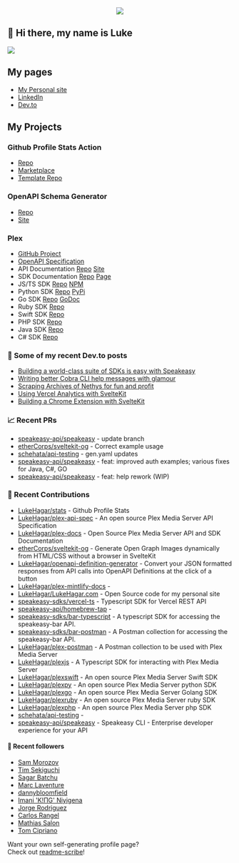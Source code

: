 <div align="center">
   <img src="https://raw.githubusercontent.com/LukeHagar/github-stats-remotion/main/out/readme.gif">
</div>

## 👋 Hi there, my name is Luke

<a href="https://hits.seeyoufarm.com"><img src="https://hits.seeyoufarm.com/api/count/incr/badge.svg?url=https%3A%2F%2Fgithub.com%2Flukehagar1212%2Fhit-counter&count_bg=%2384A1FF&title_bg=%23445DD3&icon=mocha.svg&icon_color=%23E7E7E7&title=Views&edge_flat=false"/></a>


## My pages
- [My Personal site](https://lukehagar.com/)
- [LinkedIn](https://www.linkedin.com/in/lukehagar/)
- [Dev.to](https://dev.to/lukehagar)

## My Projects

### Github Profile Stats Action
- [Repo](https://github.com/LukeHagar/stats-action)
- [Marketplace](https://github.com/marketplace/actions/profile-stats)
- [Template Repo](https://github.com/LukeHagar/stats)

### OpenAPI Schema Generator
- [Repo](https://github.com/LukeHagar/openapi-definition-generator/)
- [Site](https://oas-def-gen.lukehagar.com)

### Plex
- [GitHub Project](https://github.com/users/LukeHagar/projects/3)
- [OpenAPI Specification](https://github.com/LukeHagar/plex-api-spec)
- API Documentation [Repo](https://github.com/LukeHagar/plex-docs) [Site](https://plexapi.dev)
- SDK Documentation [Repo](https://github.com/LukeHagar/plex-sdk-docs) [Page](https://plexapi.dev/sdk-docs)
- JS/TS SDK [Repo](https://github.com/LukeHagar/plexjs) [NPM](https://www.npmjs.com/package/@lukehagar/plexjs)
- Python SDK [Repo](https://github.com/LukeHagar/plexpy) [PyPi](https://pypi.org/project/plex-api-client/)
- Go SDK [Repo](https://github.com/LukeHagar/plexgo) [GoDoc](https://pkg.go.dev/github.com/LukeHagar/plexgo)
- Ruby SDK [Repo](https://github.com/LukeHagar/plexruby)
- Swift SDK [Repo](https://github.com/LukeHagar/plexswift)
- PHP SDK [Repo](https://github.com/LukeHagar/plexphp)
- Java SDK [Repo](https://github.com/LukeHagar/plexjava)
- C# SDK [Repo](https://github.com/LukeHagar/plexcsharp)


### 📜 Some of my recent Dev.to posts

- [Building a world-class suite of SDKs is easy with Speakeasy](https://dev.to/lukehagar/building-a-world-class-suite-of-sdks-is-easy-with-speakeasy-37ba)
- [Writing better Cobra CLI help messages with glamour](https://dev.to/lukehagar/writing-better-cobra-cli-help-messages-with-glamour-1525)
- [Scraping Archives of Nethys for fun and profit](https://dev.to/lukehagar/scraping-archives-of-nethys-for-fun-and-profit-3ll3)
- [Using Vercel Analytics with SvelteKit](https://dev.to/lukehagar/using-vercel-analytics-with-sveltekit-381j)
- [Building a Chrome Extension with SvelteKit](https://dev.to/lukehagar/building-a-chrome-extension-with-sveltekit-3kb)

### 📈 Recent PRs

- [speakeasy-api/speakeasy](https://github.com/speakeasy-api/speakeasy/pull/716) - update branch
- [etherCorps/sveltekit-og](https://github.com/etherCorps/sveltekit-og/pull/49) - Correct example usage
- [schehata/api-testing](https://github.com/schehata/api-testing/pull/1) - gen.yaml updates
- [speakeasy-api/speakeasy](https://github.com/speakeasy-api/speakeasy/pull/623) - feat: improved auth examples; various fixes for Java, C#, GO
- [speakeasy-api/speakeasy](https://github.com/speakeasy-api/speakeasy/pull/619) - feat: help rework (WIP)

### 👷 Recent Contributions

- [LukeHagar/stats](https://github.com/LukeHagar/stats) - Github Profile Stats
- [LukeHagar/plex-api-spec](https://github.com/LukeHagar/plex-api-spec) - An open source Plex Media Server API Specification
- [LukeHagar/plex-docs](https://github.com/LukeHagar/plex-docs) - Open Source Plex Media Server API and SDK Documentation
- [etherCorps/sveltekit-og](https://github.com/etherCorps/sveltekit-og) - Generate Open Graph Images dynamically from HTML/CSS without a browser in SvelteKit
- [LukeHagar/openapi-definition-generator](https://github.com/LukeHagar/openapi-definition-generator) - Convert your JSON formatted responses from API calls into OpenAPI Definitions at the click of a button
- [LukeHagar/plex-mintlify-docs](https://github.com/LukeHagar/plex-mintlify-docs) - 
- [LukeHagar/LukeHagar.com](https://github.com/LukeHagar/LukeHagar.com) - Open Source code for my personal site
- [speakeasy-sdks/vercel-ts](https://github.com/speakeasy-sdks/vercel-ts) - Typescript SDK for Vercel REST API
- [speakeasy-api/homebrew-tap](https://github.com/speakeasy-api/homebrew-tap) - 
- [speakeasy-sdks/bar-typescript](https://github.com/speakeasy-sdks/bar-typescript) - A typescript SDK for accessing the speakeasy-bar API.
- [speakeasy-sdks/bar-postman](https://github.com/speakeasy-sdks/bar-postman) -  A Postman collection for accessing the speakeasy-bar API.
- [LukeHagar/plex-postman](https://github.com/LukeHagar/plex-postman) - A Postman collection to be used with Plex Media Server
- [LukeHagar/plexjs](https://github.com/LukeHagar/plexjs) - A Typescript SDK for interacting with Plex Media Server
- [LukeHagar/plexswift](https://github.com/LukeHagar/plexswift) - An open source Plex Media Server Swift SDK
- [LukeHagar/plexpy](https://github.com/LukeHagar/plexpy) - An open source Plex Media Server python SDK
- [LukeHagar/plexgo](https://github.com/LukeHagar/plexgo) - An open source Plex Media Server Golang SDK
- [LukeHagar/plexruby](https://github.com/LukeHagar/plexruby) - An open source Plex Media Server ruby SDK
- [LukeHagar/plexphp](https://github.com/LukeHagar/plexphp) - An open source Plex Media Server php SDK
- [schehata/api-testing](https://github.com/schehata/api-testing) - 
- [speakeasy-api/speakeasy](https://github.com/speakeasy-api/speakeasy) - Speakeasy CLI - Enterprise developer experience for your API

#### 👯 Recent followers

- [Sam Morozov](https://github.com/sammorozov)
- [Tim Sekiguchi](https://github.com/tsekiguchi)
- [Sagar Batchu](https://github.com/simplesagar)
- [Marc Laventure](https://github.com/marclave)
- [dannybloomfield](https://github.com/dannybloomfield)
- [Imani &#39;K!ΠG&#39; Niyigena ](https://github.com/ImaniAN)
- [Jorge Rodriguez](https://github.com/jorgerdz)
- [Carlos Rangel](https://github.com/CarlosRangel17)
- [Mathias Salon](https://github.com/mscreativo)
- [Tom Cipriano](https://github.com/tomcipriani)

Want your own self-generating profile page?   
Check out [readme-scribe](https://github.com/muesli/readme-scribe)!



